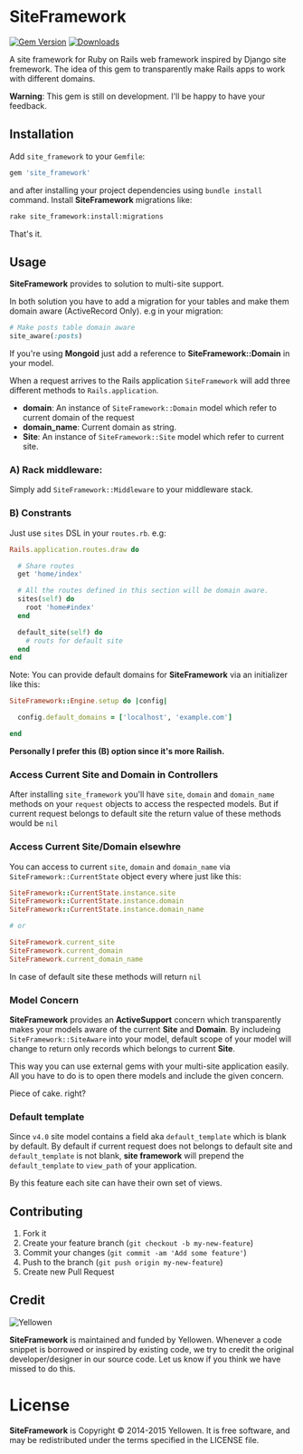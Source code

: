 # SiteFramework
[![Gem Version](https://badge.fury.io/rb/site_framework.png)](http://badge.fury.io/rb/site_framework)
[![Downloads](https://img.shields.io/gem/dt/site_framework.svg)](http://rubygems/gems/site_framework)

A site framework for Ruby on Rails web framework inspired by Django site fremework.
The idea of this gem to transparently make Rails apps to work with different domains.

**Warning**: This gem is still on development. I'll be happy to have your feedback.

## Installation

Add `site_framework` to your `Gemfile`:

```ruby
gem 'site_framework'
```

and after installing your project dependencies using `bundle install` command. Install
**SiteFramework** migrations like:

```bash
rake site_framework:install:migrations
```

That's it.

## Usage

**SiteFramework** provides to solution to multi-site support.

In both solution you have to add a migration for your tables and
make them domain aware (ActiveRecord Only). e.g in your migration:

```ruby
# Make posts table domain aware
site_aware(:posts)
```

If you're using **Mongoid** just add a reference to **SiteFramework::Domain** in your model.

When a request arrives to the Rails application `SiteFramework` will add three different
methods to `Rails.application`.

* **domain**: An instance of `SiteFramework::Domain` model which refer to current domain of
the request
* **domain_name**: Current domain as string.
* **Site**: An instance of `SiteFramework::Site` model which refer to current site.


### A) Rack middleware:
Simply add `SiteFramework::Middleware` to your middleware stack.

### B) Constrants
Just use `sites` DSL in your `routes.rb`. e.g:

```ruby
Rails.application.routes.draw do

  # Share routes
  get 'home/index'

  # All the routes defined in this section will be domain aware.
  sites(self) do
    root 'home#index'
  end

  default_site(self) do
    # routs for default site
  end
end
```
Note: You can provide default domains for **SiteFramework** via an
initializer like this:

```ruby
SiteFramework::Engine.setup do |config|

  config.default_domains = ['localhost', 'example.com']

end
```

**Personally I prefer this (B) option since it's more Railish.**

### Access Current Site and Domain in Controllers
After installing `site_framework` you'll have `site`, `domain` and `domain_name` methods
on your `request` objects to access the respected models. But if current request belongs
to default site the return value of these methods would be `nil`

### Access Current Site/Domain elsewhre
You can access to current `site`, `domain` and `domain_name` via `SiteFramework::CurrentState` object
every where just like this:

```ruby
SiteFramework::CurrentState.instance.site
SiteFramework::CurrentState.instance.domain
SiteFramework::CurrentState.instance.domain_name

# or

SiteFramework.current_site
SiteFramework.current_domain
SiteFramework.current_domain_name
```

In case of default site these methods will return `nil`

### Model Concern
**SiteFramework** provides an **ActiveSupport** concern which transparently
makes your models aware of the current **Site** and **Domain**. By includeing
`SiteFramework::SiteAware` into your model, default scope of your model will
change to return only records which belongs to current **Site**.

This way you can use external gems with your multi-site application easily.
All you have to do is to open there models and include the given concern.

Piece of cake. right?

### Default template
Since `v4.0` site model contains a field aka `default_template` which is blank by default.
By default if current request does not belongs to default site and `default_template` is not
blank, **site framework** will prepend the `default_template` to `view_path` of your application.

By this feature each site can have their own set of views.

## Contributing

1. Fork it
2. Create your feature branch (`git checkout -b my-new-feature`)
3. Commit your changes (`git commit -am 'Add some feature'`)
4. Push to the branch (`git push origin my-new-feature`)
5. Create new Pull Request

## Credit
![Yellowen](http://www.yellowen.com/images/logo.png)

**SiteFramework**  is maintained and funded by Yellowen. Whenever a code snippet is borrowed or inspired by existing code,
we try to credit the original developer/designer in our source code. Let us know if you think we have missed to do this.


# License

**SiteFramework** is Copyright © 2014-2015 Yellowen. It is free software, and may be redistributed under the terms specified in the LICENSE file.
